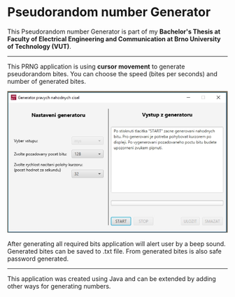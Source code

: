 # Pseudorandom number Generator
This Pseudorandom number Generator is part of my **Bachelor's Thesis at Faculty of Electrical Engineering and Communication at Brno University of Technology (VUT)**.

---

This PRNG application is using **cursor movement** to generate pseudorandom bites. You can choose the speed (bites per seconds) and number of generated bites. 

![User Intergace](https://github.com/prochazkoval/PRNG/blob/main/UI.jpg?raw=true)

After generating all required bits application will alert user by a beep sound. Generated bites can be saved to .txt file. From generated bites is also safe password generated.

---

This application was created using Java and can be extended by adding other ways for generating numbers.

